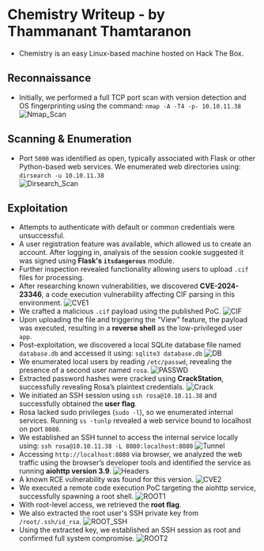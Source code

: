 # Chemistry Writeup - by Thammanant Thamtaranon
  - Chemistry is an easy Linux-based machine hosted on Hack The Box.

## Reconnaissance
  - Initially, we performed a full TCP port scan with version detection and OS fingerprinting using the command:
    `nmap -A -T4 -p- 10.10.11.38`  
![Nmap_Scan](Nmap_Scan.png)

## Scanning & Enumeration
  - Port `5000` was identified as open, typically associated with Flask or other Python-based web services. We enumerated web directories using:
    `dirsearch -u 10.10.11.38`  
![Dirsearch_Scan](Dirsearch_Scan.png)

## Exploitation
  - Attempts to authenticate with default or common credentials were unsuccessful.
  - A user registration feature was available, which allowed us to create an account. After logging in, analysis of the session cookie suggested it was signed using **Flask's `itsdangerous`** module.
  - Further inspection revealed functionality allowing users to upload `.cif` files for processing.
  - After researching known vulnerabilities, we discovered **CVE-2024-23346**, a code execution vulnerability affecting CIF parsing in this environment.
![CVE1](CVE1.png)
  - We crafted a malicious `.cif` payload using the published PoC.
![CIF](CIF.png)
  - Upon uploading the file and triggering the "View" feature, the payload was executed, resulting in a **reverse shell** as the low-privileged user `app`.
  - Post-exploitation, we discovered a local SQLite database file named `database.db` and accessed it using:
    `sqlite3 database.db`
![DB](DB.png)
  - We enumerated local users by reading `/etc/passwd`, revealing the presence of a second user named `rosa`.
![PASSWD](PASSWD.png)
  - Extracted password hashes were cracked using **CrackStation**, successfully revealing Rosa’s plaintext credentials.
![Crack](Crack.png)
  - We initiated an SSH session using `ssh rosa@10.10.11.38` and successfully obtained the **user flag**.
  - Rosa lacked sudo privileges (`sudo -l`), so we enumerated internal services. Running `ss -tunlp` revealed a web service bound to localhost on port `8080`.
  - We established an SSH tunnel to access the internal service locally using:
    `ssh rosa@10.10.11.38 -L 8080:localhost:8080`
![Tunnel](Tunnel.png)
  - Accessing `http://localhost:8080` via browser, we analyzed the web traffic using the browser’s developer tools and identified the service as running **aiohttp version 3.9**.
![Headers](Headers.png)
  - A known RCE vulnerability was found for this version.
![CVE2](CVE2.png)
  - We executed a remote code execution PoC targeting the aiohttp service, successfully spawning a root shell.
![ROOT1](ROOT1.png)
  - With root-level access, we retrieved the **root flag**.
  - We also extracted the root user's SSH private key from `/root/.ssh/id_rsa`.
![ROOT_SSH](ROOT_SSH.png)
  - Using the extracted key, we established an SSH session as root and confirmed full system compromise.
![ROOT2](ROOT2.png)
